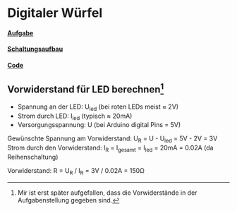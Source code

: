 # Digitaler Würfel

#### [Aufgabe](https://github.com/zero-divisor/TechnikerSchule/blob/master/MicroControler/Digitaler_Wuerfel/Aufgabenstellung.pdf)

#### [Schaltungsaufbau](https://github.com/zero-divisor/TechnikerSchule/blob/master/MicroControler/Digitaler_Wuerfel/Schaltung.PNG)

#### [Code](https://github.com/zero-divisor/TechnikerSchule/blob/master/MicroControler/Digitaler_Wuerfel/code.ino)


## Vorwiderstand für LED berechnen[^1]

* Spannung an der LED: U<sub>led</sub> (bei roten LEDs meist &#8776; 2V)
* Strom durch LED: I<sub>led</sub> (typisch &#8776; 20mA)
* Versorgungsspannung: U (bei Arduino digital Pins = 5V)

Gewünschte Spannung am Vorwiderstand: U<sub>R</sub> = U - U<sub>led</sub> = 5V - 2V = 3V
\
Strom durch den Vorwiderstand: I<sub>R</sub> = I<sub>gesamt</sub> = I<sub>led</sub> = 20mA = 0.02A
(da Reihenschaltung)

Vorwiderstand: R = U<sub>R</sub> / I<sub>R</sub> = 3V / 0.02A = 150&#937;

[^1]: Mir ist erst später aufgefallen, dass die Vorwiderstände in der Aufgabenstellung gegeben sind. 